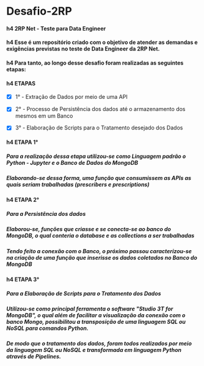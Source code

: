 # Desafio-2RP
#### h4 2RP Net - Teste para Data Engineer


#### h4 Esse é um repositório criado com o objetivo de atender as demandas e exigências previstas no teste de Data Engineer da 2RP Net.
#### h4 Para tanto, ao longo desse desafio foram realizadas as seguintes etapas:

#### h4 ETAPAS
- [x] 1° - Extração de Dados por meio de uma API
- [x] 2° - Processo de Persistência dos dados até o armazenamento dos mesmos em um Banco
- [x] 3° - Elaboração de Scripts para o Tratamento desejado dos Dados


#### h4 ETAPA 1°
##### Para a realização dessa etapa utilizou-se como Linguagem padrão o Python - Jupyter e o Banco de Dados do MongoDB
##### Elaborando-se dessa forma, uma função que consumissem as APIs as quais seriam trabalhadas (prescribers e prescriptions)

#### h4 ETAPA 2°
##### Para a Persistência dos dados 
##### Elaborou-se, funções que criasse e se conecta-se ao banco do MongoDB, o qual conteria o database e as collections a ser trabalhadas
##### Tendo feito a conexão com o Banco, o próximo passou caracterizou-se na criação de uma função que inserisse os dados coletados no Banco do MongoDB

#### h4 ETAPA 3°
##### Para a Elaboração de Scripts para o Tratamento dos Dados
##### Utilizou-se como principal ferramenta o software "Studio 3T for MongoDB", o qual além de facilitar a visualização da conexão com o banco Mongo, possibilitou a transposição de uma linguagem SQL ou NoSQL para comandos Python.
##### De modo que o tratamento dos dados, foram todos realizados por meio da linguagem SQL ou NoSQL e transformada em linguagem Python através de Pipelines. 


